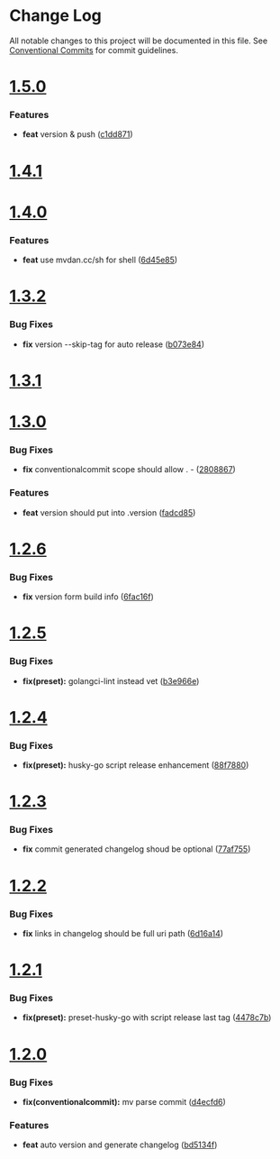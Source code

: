 # Change Log

All notable changes to this project will be documented in this file.
See [Conventional Commits](https://conventionalcommits.org) for commit guidelines.



# [1.5.0](https://github.com/go-courier/husky/compare/v1.4.1...v1.5.0)

### Features

* **feat** version & push ([c1dd871](https://github.com/go-courier/husky/commit/c1dd8714f209963cf5c139d42eab47cfcb82bcf5))



# [1.4.1](https://github.com/go-courier/husky/compare/v1.4.0...v1.4.1)



# [1.4.0](https://github.com/go-courier/husky/compare/v1.3.2...v1.4.0)

### Features

* **feat** use mvdan.cc/sh for shell ([6d45e85](https://github.com/go-courier/husky/commit/6d45e850236e9f42dffc011c1d39784798465785))



# [1.3.2](https://github.com/go-courier/husky/compare/v1.3.1...v1.3.2)

### Bug Fixes

* **fix** version --skip-tag for auto release ([b073e84](https://github.com/go-courier/husky/commit/b073e848bdc6b23f5bd5cec48c79321656ad6273))



# [1.3.1](https://github.com/go-courier/husky/compare/v1.3.0...v1.3.1)



# [1.3.0](https://github.com/go-courier/husky/compare/v1.2.6...v1.3.0)

### Bug Fixes

* **fix** conventionalcommit scope should allow . - ([2808867](https://github.com/go-courier/husky/commit/28088676cfd91ad51e89746e5edc55b273288bda))


### Features

* **feat** version should put into .version ([fadcd85](https://github.com/go-courier/husky/commit/fadcd85207e3d02e12e563e6b8b1c1fa7c12b46d))



# [1.2.6](https://github.com/go-courier/husky/compare/v1.2.5...v1.2.6)

### Bug Fixes

* **fix** version form build info ([6fac16f](https://github.com/go-courier/husky/commit/6fac16f953326519dde9c5110ba7073121786c5b))



# [1.2.5](https://github.com/go-courier/husky/compare/v1.2.4...v1.2.5)

### Bug Fixes

* **fix(preset):** golangci-lint instead vet ([b3e966e](https://github.com/go-courier/husky/commit/b3e966e3ef7d34f1c4976a3bfc2c4a435f6ebedf))



# [1.2.4](https://github.com/go-courier/husky/compare/v1.2.3...v1.2.4)

### Bug Fixes

* **fix(preset):** husky-go script release enhancement ([88f7880](https://github.com/go-courier/husky/commit/88f788067788f32b7ba32bf5cc83bb4e0082a76b))



# [1.2.3](https://github.com/go-courier/husky/compare/v1.2.2...v1.2.3)

### Bug Fixes

* **fix** commit generated changelog shoud be optional ([77af755](https://github.com/go-courier/husky/commit/77af7559a7d811459879725aeb7e777d42231d51))



# [1.2.2](https://github.com/go-courier/husky/compare/v1.2.1...v1.2.2)

### Bug Fixes

* **fix** links in changelog should be full uri path ([6d16a14](https://github.com/go-courier/husky/commit/6d16a14b913ba518a1e61d460d2d4a29fb367434))



# [1.2.1](https://github.com/go-courier/husky/compare/v1.2.0...v1.2.1)

### Bug Fixes

* **fix(preset):** preset-husky-go with script release last tag ([4478c7b](https://github.com/go-courier/husky/commit/4478c7b14de1aef03444b123f39f70b0ca026215))



# [1.2.0](https://github.com/go-courier/husky/compare/v1.1.1...v1.2.0)

### Bug Fixes

* **fix(conventionalcommit):** mv parse commit ([d4ecfd6](https://github.com/go-courier/husky/commit/d4ecfd6e46d28f840aa359d61f0ad8c2b2cfd8db))


### Features

* **feat** auto version and generate changelog ([bd5134f](https://github.com/go-courier/husky/commit/bd5134fd4f17e0ec3b04794b6687d6c0915e2b44))
